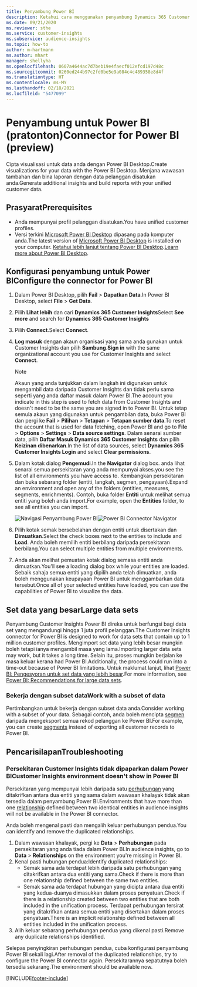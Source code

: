 ```yaml
---
title: Penyambung Power BI
description: Ketahui cara menggunakan penyambung Dynamics 365 Customer Insights dalam Power BI.
ms.date: 09/21/2020
ms.reviewer: sthe
ms.service: customer-insights
ms.subservice: audience-insights
ms.topic: how-to
author: m-hartmann
ms.author: mhart
manager: shellyha
ms.openlocfilehash: 0607a4644ac7d7beb19e4faecf012efcd197d48c
ms.sourcegitcommit: 0260ed244b97c2fd0be5e9a084c4c489358e8d4f
ms.translationtype: HT
ms.contentlocale: ms-MY
ms.lasthandoff: 02/18/2021
ms.locfileid: "5477099"
---
```

# <a name="connector-for-power-bi-preview"></a><span data-ttu-id="182fe-103">Penyambung untuk Power BI (pratonton)</span><span class="sxs-lookup"><span data-stu-id="182fe-103">Connector for Power BI (preview)</span></span>

<span data-ttu-id="182fe-104">Cipta visualisasi untuk data anda dengan Power BI Desktop.</span><span class="sxs-lookup"><span data-stu-id="182fe-104">Create visualizations for your data with the Power BI Desktop.</span></span> <span data-ttu-id="182fe-105">Menjana wawasan tambahan dan bina laporan dengan data pelanggan disatukan anda.</span><span class="sxs-lookup"><span data-stu-id="182fe-105">Generate additional insights and build reports with your unified customer data.</span></span>

## <a name="prerequisites"></a><span data-ttu-id="182fe-106">Prasyarat</span><span class="sxs-lookup"><span data-stu-id="182fe-106">Prerequisites</span></span>

- <span data-ttu-id="182fe-107">Anda mempunyai profil pelanggan disatukan.</span><span class="sxs-lookup"><span data-stu-id="182fe-107">You have unified customer profiles.</span></span>
- <span data-ttu-id="182fe-108">Versi terkini [Microsoft Power BI Desktop](https://powerbi.microsoft.com/desktop/) dipasang pada komputer anda.</span><span class="sxs-lookup"><span data-stu-id="182fe-108">The latest version of [Microsoft Power BI Desktop](https://powerbi.microsoft.com/desktop/) is installed on your computer.</span></span> <span data-ttu-id="182fe-109">[Ketahui lebih lanjut tentang Power BI Desktop](https://docs.microsoft.com/power-bi/desktop-what-is-desktop).</span><span class="sxs-lookup"><span data-stu-id="182fe-109">[Learn more about Power BI Desktop](https://docs.microsoft.com/power-bi/desktop-what-is-desktop).</span></span>

## <a name="configure-the-connector-for-power-bi"></a><span data-ttu-id="182fe-110">Konfigurasi penyambung untuk Power BI</span><span class="sxs-lookup"><span data-stu-id="182fe-110">Configure the connector for Power BI</span></span>

1. <span data-ttu-id="182fe-111">Dalam Power BI Desktop, pilih **Fail** > **Dapatkan Data**.</span><span class="sxs-lookup"><span data-stu-id="182fe-111">In Power BI Desktop, select **File** > **Get Data**.</span></span>

1. <span data-ttu-id="182fe-112">Pilih **Lihat lebih** dan cari **Dynamics 365 Customer Insights**</span><span class="sxs-lookup"><span data-stu-id="182fe-112">Select **See more** and search for **Dynamics 365 Customer Insights**</span></span>

1. <span data-ttu-id="182fe-113">Pilih **Connect**.</span><span class="sxs-lookup"><span data-stu-id="182fe-113">Select **Connect**.</span></span>

1. <span data-ttu-id="182fe-114">**Log masuk** dengan akaun organisasi yang sama anda gunakan untuk Customer Insights dan pilih **Sambung**.</span><span class="sxs-lookup"><span data-stu-id="182fe-114">**Sign in** with the same organizational account you use for Customer Insights and select **Connect**.</span></span>
   > [!NOTE]
   > <span data-ttu-id="182fe-115">Akaun yang anda tunjukkan dalam langkah ini digunakan untuk mengambil data daripada Customer Insights dan tidak perlu sama seperti yang anda daftar masuk dalam Power BI.</span><span class="sxs-lookup"><span data-stu-id="182fe-115">The account you indicate in this step is used to fetch data from Customer Insights and doesn't need to be the same you are signed in to Power BI.</span></span> <span data-ttu-id="182fe-116">Untuk tetap semula akaun yang digunakan untuk pengambilan data, buka Power BI dan pergi ke **Fail** > **Pilihan** > **Tetapan** > **Tetapan sumber data**.</span><span class="sxs-lookup"><span data-stu-id="182fe-116">To reset the account that is used for data fetching, open Power BI and go to **File** > **Options** > **Settings** > **Data source settings**.</span></span> <span data-ttu-id="182fe-117">Dalam senarai sumber data, pilih **Daftar Masuk Dynamics 365 Customer Insights** dan pilih **Keizinan dibenarkan**.</span><span class="sxs-lookup"><span data-stu-id="182fe-117">In the list of data sources, select **Dynamics 365 Customer Insights Login** and select **Clear permissions**.</span></span>  

1. <span data-ttu-id="182fe-118">Dalam kotak dialog **Pengemudi**.</span><span class="sxs-lookup"><span data-stu-id="182fe-118">In the **Navigator** dialog box.</span></span> <span data-ttu-id="182fe-119">anda lihat senarai semua persekitaran yang anda mempunyai akses.</span><span class="sxs-lookup"><span data-stu-id="182fe-119">you see the list of all environments you have access to.</span></span> <span data-ttu-id="182fe-120">Kembangkan persekitaran dan buka sebarang folder (entiti, langkah, segmen, pengayaan).</span><span class="sxs-lookup"><span data-stu-id="182fe-120">Expand an environment and open any of the folders (entities, measures, segments, enrichments).</span></span> <span data-ttu-id="182fe-121">Contoh, buka folder **Entiti** untuk melihat semua entiti yang boleh anda import.</span><span class="sxs-lookup"><span data-stu-id="182fe-121">For example, open the **Entities** folder, to see all entities you can import.</span></span>

   <span data-ttu-id="182fe-122">![Navigasi Penyambung Power BI](media/power-bi-navigator.png "Navigasi Penyambung Power BI")</span><span class="sxs-lookup"><span data-stu-id="182fe-122">![Power BI Connector Navigator](media/power-bi-navigator.png "Power BI Connector Navigator")</span></span>

1. <span data-ttu-id="182fe-123">Pilih kotak semak bersebelahan dengan entiti untuk disertakan dan **Dimuatkan**.</span><span class="sxs-lookup"><span data-stu-id="182fe-123">Select the check boxes next to the entities to include and **Load**.</span></span> <span data-ttu-id="182fe-124">Anda boleh memilih entiti berbilang daripada persekitaran berbilang.</span><span class="sxs-lookup"><span data-stu-id="182fe-124">You can select multiple entities from multiple environments.</span></span>

1. <span data-ttu-id="182fe-125">Anda akan melihat pemuatan kotak dialog semasa entiti anda dimuatkan.</span><span class="sxs-lookup"><span data-stu-id="182fe-125">You'll see a loading dialog box while your entities are loaded.</span></span> <span data-ttu-id="182fe-126">Sebaik sahaja semua entiti yang dipilih anda telah dimuatkan, anda boleh menggunakan keupayaan Power BI untuk menggambarkan data tersebut.</span><span class="sxs-lookup"><span data-stu-id="182fe-126">Once all of your selected entities have loaded, you can use the capabilities of Power BI to visualize the data.</span></span>

## <a name="large-data-sets"></a><span data-ttu-id="182fe-127">Set data yang besar</span><span class="sxs-lookup"><span data-stu-id="182fe-127">Large data sets</span></span>

<span data-ttu-id="182fe-128">Penyambung Customer Insights Power BI direka untuk berfungsi bagi data set yang mengandungi hingga 1 juta profil pelanggan.</span><span class="sxs-lookup"><span data-stu-id="182fe-128">The Customer Insights connector for Power BI is designed to work for data sets that contain up to 1 million customer profiles.</span></span> <span data-ttu-id="182fe-129">Mengimport set data yang lebih besar mungkin boleh tetapi ianya mengambil masa yang lama.</span><span class="sxs-lookup"><span data-stu-id="182fe-129">Importing larger data sets may work, but it takes a long time.</span></span> <span data-ttu-id="182fe-130">Selain itu, proses mungkin berjalan ke masa keluar kerana had Power BI.</span><span class="sxs-lookup"><span data-stu-id="182fe-130">Additionally, the process could run into a time-out because of Power BI limitations.</span></span> <span data-ttu-id="182fe-131">Untuk maklumat lanjut, lihat [Power BI: Pengesyoran untuk set data yang lebih besar](https://docs.microsoft.com/power-bi/admin/service-premium-what-is#large-datasets).</span><span class="sxs-lookup"><span data-stu-id="182fe-131">For more information, see [Power BI: Recommendations for large data sets](https://docs.microsoft.com/power-bi/admin/service-premium-what-is#large-datasets).</span></span> 

### <a name="work-with-a-subset-of-data"></a><span data-ttu-id="182fe-132">Bekerja dengan subset data</span><span class="sxs-lookup"><span data-stu-id="182fe-132">Work with a subset of data</span></span>

<span data-ttu-id="182fe-133">Pertimbangkan untuk bekerja dengan subset data anda.</span><span class="sxs-lookup"><span data-stu-id="182fe-133">Consider working with a subset of your data.</span></span> <span data-ttu-id="182fe-134">Sebagai contoh, anda boleh mencipta [segmen](segments.md) daripada mengeksport semua rekod pelanggan ke Power BI.</span><span class="sxs-lookup"><span data-stu-id="182fe-134">For example, you can create [segments](segments.md) instead of exporting all customer records to Power BI.</span></span>

## <a name="troubleshooting"></a><span data-ttu-id="182fe-135">Pencarisilapan</span><span class="sxs-lookup"><span data-stu-id="182fe-135">Troubleshooting</span></span>

### <a name="customer-insights-environment-doesnt-show-in-power-bi"></a><span data-ttu-id="182fe-136">Persekitaran Customer Insights tidak dipaparkan dalam Power BI</span><span class="sxs-lookup"><span data-stu-id="182fe-136">Customer Insights environment doesn't show in Power BI</span></span>

<span data-ttu-id="182fe-137">Persekitaran yang mempunyai lebih daripada satu [perhubungan](relationships.md) yang ditakrifkan antara dua entiti yang sama dalam wawasan khalayak tidak akan tersedia dalam penyambung Power BI.</span><span class="sxs-lookup"><span data-stu-id="182fe-137">Environments that have more than one [relationship](relationships.md) defined between two identical entities in audience insights will not be available in the Power BI connector.</span></span>

<span data-ttu-id="182fe-138">Anda boleh mengenal pasti dan mengalih keluar perhubungan pendua.</span><span class="sxs-lookup"><span data-stu-id="182fe-138">You can identify and remove the duplicated relationships.</span></span>

1. <span data-ttu-id="182fe-139">Dalam wawasan khalayak, pergi ke **Data** > **Perhubungan** pada persekitaran yang anda tiada dalam Power BI.</span><span class="sxs-lookup"><span data-stu-id="182fe-139">In audience insights, go to **Data** > **Relationships** on the environment you're missing in Power BI.</span></span>
2. <span data-ttu-id="182fe-140">Kenal pasti hubungan pendua:</span><span class="sxs-lookup"><span data-stu-id="182fe-140">Identify duplicated relationships:</span></span>
   - <span data-ttu-id="182fe-141">Semak sama ada terdapat lebih daripada satu perhubungan yang ditakrifkan antara dua entiti yang sama.</span><span class="sxs-lookup"><span data-stu-id="182fe-141">Check if there is more than one relationship defined between the same two entities.</span></span>
   - <span data-ttu-id="182fe-142">Semak sama ada terdapat hubungan yang dicipta antara dua entiti yang kedua-duanya dimasukkan dalam proses penyatuan.</span><span class="sxs-lookup"><span data-stu-id="182fe-142">Check if there is a relationship created between two entities that are both included in the unification process.</span></span> <span data-ttu-id="182fe-143">Terdapat perhubungan tersirat yang ditakrifkan antara semua entiti yang disertakan dalam proses penyatuan.</span><span class="sxs-lookup"><span data-stu-id="182fe-143">There is an implicit relationship defined between all entities included in the unification process.</span></span>
3. <span data-ttu-id="182fe-144">Alih keluar sebarang perhubungan pendua yang dikenal pasti.</span><span class="sxs-lookup"><span data-stu-id="182fe-144">Remove any duplicate relationships identified.</span></span>

<span data-ttu-id="182fe-145">Selepas penyingkiran perhubungan pendua, cuba konfigurasi penyambung Power BI sekali lagi.</span><span class="sxs-lookup"><span data-stu-id="182fe-145">After removal of the duplicated relationships, try to configure the Power BI connector again.</span></span> <span data-ttu-id="182fe-146">Persekitarannya sepatutnya boleh tersedia sekarang.</span><span class="sxs-lookup"><span data-stu-id="182fe-146">The environment should be available now.</span></span>

[!INCLUDE[footer-include](../includes/footer-banner.md)]

